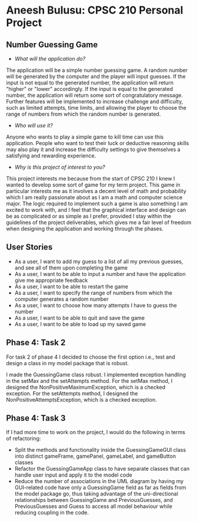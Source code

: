 # Aneesh Bulusu: CPSC 210 Personal Project

## Number Guessing Game

- *What will the application do?*

The application will be a simple number guessing game. A random number will be generated by the computer
and the player will input guesses. If the input is not equal to the generated number, the application will
return "higher" or "lower" accordingly. If the input is equal to the generated number, the application will return 
some sort of congratulatory message. Further features will be implemented to increase challenge and difficulty, such as
limited attempts, time limits, and allowing the player to choose the range of numbers from which the random number
is generated. 

- *Who will use it?*

Anyone who wants to play a simple game to kill time can use this application. People who want to test their luck or 
deductive reasoning skills may also play it and increase the difficulty settings to give themselves a satisfying and 
rewarding experience. 

- *Why is this project of interest to you?*

This project interests me because from the start of CPSC 210 I knew I wanted to develop some sort of game for my term 
project. This game in particular interests me as it involves a decent level of math and probability which I am really 
passionate about as I am a math and computer science major. The logic required to implement such a game is also 
something I am excited to work with, and I feel that the graphical interface and design can be as complicated or as 
simple as I prefer, provided I stay within the guidelines of the project deliverables, which gives me a fair level of 
freedom when designing the application and working through the phases. 

## User Stories 

- As a user, I want to add my guess to a list of all my previous guesses, and see all of them upon completing the game
- As a user, I want to be able to input a number and have the application give me appropriate feedback
- As a user, I want to be able to restart the game 
- As a user, I want to specify the range of numbers from which the computer generates a random number 
- As a user, I want to choose how many attempts I have to guess the number 
- As a user, I want to be able to quit and save the game 
- As a user, I want to be able to load up my saved game 

## Phase 4: Task 2 

For task 2 of phase 4 I decided to choose the first option i.e., test and design a class in my model package that is 
robust. 

I made the GuessingGame class robust. I implemented exception handling in the setMax and the setAttempts method. 
For the setMax method, I designed the NonPositiveMaximumException, which is a checked exception. 
For the setAttempts method, I designed the NonPositiveAttemptsException, which is a checked exception. 

## Phase 4: Task 3

If I had more time to work on the project, I would do the following in terms of refactoring:

- Split the methods and functionality inside the GuessingGameGUI class into distinct gameFrame, gamePanel, gameLabel, 
and gameButton classes 
- Refactor the GuessingGameApp class to have separate classes that can handle user input and apply 
it to the model code 
- Reduce the number of associations in the UML diagram by having my GUI-related code have only a GuessingGame field 
as far as fields from the model package go, thus taking advantage of the uni-directional relationships between 
GuessingGame and PreviousGuesses, and PreviousGuesses and Guess to access all model behaviour while reducing 
coupling in the code.

